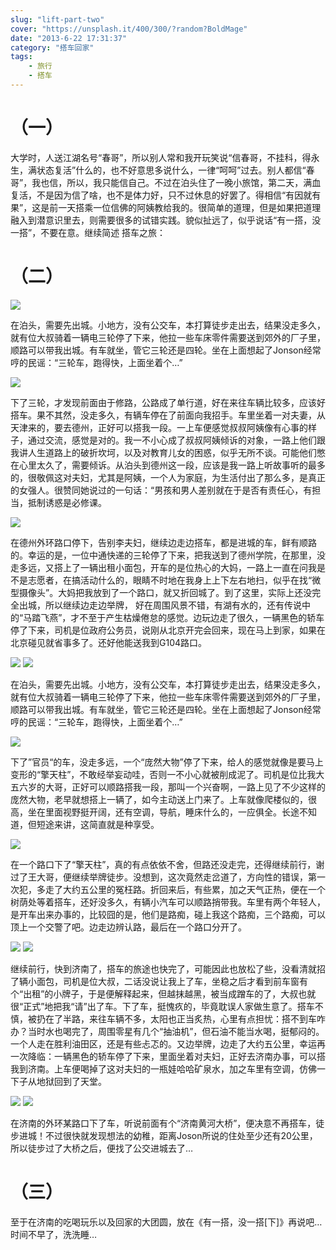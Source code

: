 ```yaml
---
slug: "lift-part-two"
cover: "https://unsplash.it/400/300/?random?BoldMage"
date: "2013-6-22 17:31:37"
category: "搭车回家"
tags:
    - 旅行
    - 搭车
---
```

[](#（一） "（一）")（一）
=================

大学时，人送江湖名号“春哥”，所以别人常和我开玩笑说“信春哥，不挂科，得永生，满状态复活”什么的，也不好意思多说什么，一律“呵呵”过去。别人都信“春哥”，我也信，所以，我只能信自己。不过在泊头住了一晚小旅馆，第二天，满血复活，不是因为信了啥，也不是体力好，只不过休息的好罢了。得相信“有因就有果”，这是前一天搭乘一位信佛的阿姨教给我的。很简单的道理，但是如果把道理融入到潜意识里去，则需要很多的试错实践。貌似扯远了，似乎说话“有一搭，没一搭”，不要在意。继续简述 搭车之旅：

[](#（二） "（二）")（二）
=================

![](http://7xo6wq.com1.z0.glb.clouddn.com/static/images/lift_2_1.jpg)

在泊头，需要先出城。小地方，没有公交车，本打算徒步走出去，结果没走多久，就有位大叔骑着一辆电三轮停了下来，他拉一些车床零件需要送到郊外的厂子里，顺路可以带我出城。有车就坐，管它三轮还是四轮。坐在上面想起了Jonson经常哼的民谣：“三轮车，跑得快，上面坐着个…”

![](http://7xo6wq.com1.z0.glb.clouddn.com/static/images/lift_2_2.jpg)

下了三轮，才发现前面由于修路，公路成了单行道，好在来往车辆比较多，应该好搭车。果不其然，没走多久，有辆车停在了前面向我招手。车里坐着一对夫妻，从天津来的，要去德州，正好可以搭我一段。一上车便感觉叔叔阿姨像有心事的样子，通过交流，感觉是对的。我一不小心成了叔叔阿姨倾诉的对象，一路上他们跟我讲人生道路上的破折坎坷，以及对教育儿女的困惑，似乎无所不谈。可能他们憋在心里太久了，需要倾诉。从泊头到德州这一段，应该是我一路上听故事听的最多的，很敬佩这对夫妇，尤其是阿姨，一个人为家庭，为生活付出了那么多，是真正的女强人。很赞同她说过的一句话：“男孩和男人差别就在于是否有责任心，有担当，抵制诱惑是必修课。

![](http://7xo6wq.com1.z0.glb.clouddn.com/static/images/lift_2_3.jpg)

在德州外环路口停下，告别李夫妇，继续边走边搭车，都是进城的车，鲜有顺路的。幸运的是，一位中通快递的三轮停了下来，把我送到了德州学院，在那里，没走多远，又搭上了一辆出租小面包，开车的是位热心的大妈，一路上一直在问我是不是志愿者，在搞活动什么的，眼睛不时地在我身上上下左右地扫，似乎在找“微型摄像头”。大妈把我放到了一个路口，就又折回城了。到了这里，实际上还没完全出城，所以继续边走边举牌， 好在周围风景不错，有湖有水的，还有传说中的“马踏飞燕”，才不至于产生枯燥倦怠的感觉。边玩边走了很久，一辆黑色的轿车停了下来，司机是位政府公务员，说刚从北京开完会回来，现在马上到家，如果在北京碰见就省事多了。还好他能送我到G104路口。

![](http://7xo6wq.com1.z0.glb.clouddn.com/static/images/lift_2_4.jpg) ![](http://7xo6wq.com1.z0.glb.clouddn.com/static/images/lift_2_5.jpg)

在泊头，需要先出城。小地方，没有公交车，本打算徒步走出去，结果没走多久，就有位大叔骑着一辆电三轮停了下来，他拉一些车床零件需要送到郊外的厂子里，顺路可以带我出城。有车就坐，管它三轮还是四轮。坐在上面想起了Jonson经常哼的民谣：“三轮车，跑得快，上面坐着个…”

![](http://7xo6wq.com1.z0.glb.clouddn.com/static/images/lift_2_6.jpg)

下了”官员“的车，没走多远，一个“庞然大物”停了下来，给人的感觉就像是要马上变形的“擎天柱”，不敢经举妄动哇，否则一不小心就被削成泥了。司机是位比我大五六岁的大哥，正好可以顺路搭我一段，那叫一个兴奋啊，一路上见了不少这样的庞然大物，老早就想搭上一辆了，如今主动送上门来了。上车就像爬楼似的，很高，坐在里面视野挺开阔，还有空调，导航，睡床什么的，一应俱全。长途不知道，但短途来讲，这简直就是种享受。

![](http://7xo6wq.com1.z0.glb.clouddn.com/static/images/lift_2_7.jpg)

在一个路口下了“擎天柱”，真的有点依依不舍，但路还没走完，还得继续前行，谢过了王大哥，便继续举牌徒步。没想到，这次竟然走岔道了，方向性的错误，第一次犯，多走了大约五公里的冤枉路。折回来后，有些累，加之天气正热，便在一个树荫处等着搭车，还好没多久，有辆小汽车可以顺路捎带我。车里有两个年轻人，是开车出来办事的，比较囧的是，他们是路痴，碰上我这个路痴，三个路痴，可以顶上一个交警了吧。边走边辨认路，最后在一个路口分开了。

![](http://7xo6wq.com1.z0.glb.clouddn.com/static/images/lift_2_8.jpg) ![](http://7xo6wq.com1.z0.glb.clouddn.com/static/images/lift_2_9.jpg)

继续前行，快到济南了，搭车的旅途也快完了，可能因此也放松了些，没看清就招了辆小面包，司机是位大叔，二话没说让我上了车，坐稳之后才看到前车窗有个“出租”的小牌子，于是便解释起来，但越抹越黑，被当成蹭车的了，大叔也就很“正式”地把我“请”出了车。下了车，挺愧疚的，毕竟耽误人家做生意了。搭车不慎，被扔在了半路，来往车辆不多，太阳也正当炙热，心里有点担忧：搭不到车咋办？当时水也喝完了，周围零星有几个“抽油机”，但石油不能当水喝，挺郁闷的。一个人走在胜利油田区，还是有些忐忑的。又边举牌，边走了大约五公里，幸运再一次降临：一辆黑色的轿车停了下来，里面坐着对夫妇，正好去济南办事，可以搭我到济南。上车便喝掉了这对夫妇的一瓶娃哈哈矿泉水，加之车里有空调，仿佛一下子从地狱回到了天堂。

![](http://7xo6wq.com1.z0.glb.clouddn.com/static/images/lift_2_10.jpg) ![](http://7xo6wq.com1.z0.glb.clouddn.com/static/images/lift_2_11.jpg)

在济南的外环某路口下了车，听说前面有个“济南黄河大桥”，便决意不再搭车，徒步进城！不过很快就发现想法的幼稚，距离Joson所说的住处至少还有20公里，所以徒步过了大桥之后，便找了公交进城去了…

[](#（三） "（三）")（三）
=================

至于在济南的吃喝玩乐以及回家的大团圆，放在《有一搭，没一搭[下]》再说吧…时间不早了，洗洗睡…